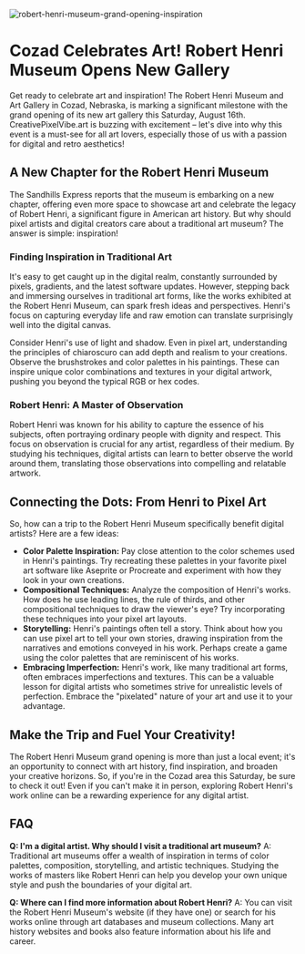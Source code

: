 ![robert-henri-museum-grand-opening-inspiration](https://images.pexels.com/photos/33401517/pexels-photo-33401517.jpeg?auto=compress&cs=tinysrgb&fit=crop&h=627&w=1200)

# Cozad Celebrates Art! Robert Henri Museum Opens New Gallery

Get ready to celebrate art and inspiration! The Robert Henri Museum and Art Gallery in Cozad, Nebraska, is marking a significant milestone with the grand opening of its new art gallery this Saturday, August 16th. CreativePixelVibe.art is buzzing with excitement – let's dive into why this event is a must-see for all art lovers, especially those of us with a passion for digital and retro aesthetics!

## A New Chapter for the Robert Henri Museum

The Sandhills Express reports that the museum is embarking on a new chapter, offering even more space to showcase art and celebrate the legacy of Robert Henri, a significant figure in American art history. But why should pixel artists and digital creators care about a traditional art museum? The answer is simple: inspiration!

### Finding Inspiration in Traditional Art

It's easy to get caught up in the digital realm, constantly surrounded by pixels, gradients, and the latest software updates. However, stepping back and immersing ourselves in traditional art forms, like the works exhibited at the Robert Henri Museum, can spark fresh ideas and perspectives. Henri's focus on capturing everyday life and raw emotion can translate surprisingly well into the digital canvas.

Consider Henri's use of light and shadow. Even in pixel art, understanding the principles of chiaroscuro can add depth and realism to your creations. Observe the brushstrokes and color palettes in his paintings. These can inspire unique color combinations and textures in your digital artwork, pushing you beyond the typical RGB or hex codes.

### Robert Henri: A Master of Observation

Robert Henri was known for his ability to capture the essence of his subjects, often portraying ordinary people with dignity and respect. This focus on observation is crucial for any artist, regardless of their medium. By studying his techniques, digital artists can learn to better observe the world around them, translating those observations into compelling and relatable artwork.

## Connecting the Dots: From Henri to Pixel Art

So, how can a trip to the Robert Henri Museum specifically benefit digital artists? Here are a few ideas:

*   **Color Palette Inspiration:** Pay close attention to the color schemes used in Henri's paintings. Try recreating these palettes in your favorite pixel art software like Aseprite or Procreate and experiment with how they look in your own creations.
*   **Compositional Techniques:** Analyze the composition of Henri's works. How does he use leading lines, the rule of thirds, and other compositional techniques to draw the viewer's eye? Try incorporating these techniques into your pixel art layouts.
*   **Storytelling:** Henri's paintings often tell a story. Think about how you can use pixel art to tell your own stories, drawing inspiration from the narratives and emotions conveyed in his work. Perhaps create a game using the color palettes that are reminiscent of his works.
*   **Embracing Imperfection:** Henri's work, like many traditional art forms, often embraces imperfections and textures. This can be a valuable lesson for digital artists who sometimes strive for unrealistic levels of perfection. Embrace the "pixelated" nature of your art and use it to your advantage.

## Make the Trip and Fuel Your Creativity! 

The Robert Henri Museum grand opening is more than just a local event; it's an opportunity to connect with art history, find inspiration, and broaden your creative horizons. So, if you're in the Cozad area this Saturday, be sure to check it out! Even if you can't make it in person, exploring Robert Henri's work online can be a rewarding experience for any digital artist.

## FAQ

**Q: I'm a digital artist. Why should I visit a traditional art museum?**
A: Traditional art museums offer a wealth of inspiration in terms of color palettes, composition, storytelling, and artistic techniques. Studying the works of masters like Robert Henri can help you develop your own unique style and push the boundaries of your digital art.

**Q: Where can I find more information about Robert Henri?**
A: You can visit the Robert Henri Museum's website (if they have one) or search for his works online through art databases and museum collections. Many art history websites and books also feature information about his life and career.
